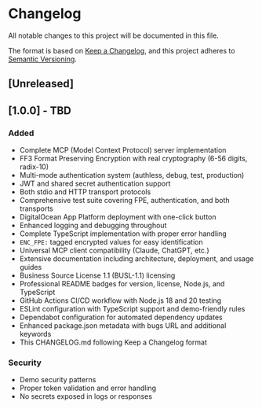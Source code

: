 # Changelog

All notable changes to this project will be documented in this file.

The format is based on [Keep a Changelog](https://keepachangelog.com/en/1.0.0/),
and this project adheres to [Semantic Versioning](https://semver.org/spec/v2.0.0.html).

## [Unreleased]

## [1.0.0] - TBD

### Added
- Complete MCP (Model Context Protocol) server implementation
- FF3 Format Preserving Encryption with real cryptography (6-56 digits, radix-10)
- Multi-mode authentication system (authless, debug, test, production)
- JWT and shared secret authentication support  
- Both stdio and HTTP transport protocols
- Comprehensive test suite covering FPE, authentication, and both transports
- DigitalOcean App Platform deployment with one-click button
- Enhanced logging and debugging throughout
- Complete TypeScript implementation with proper error handling
- `ENC_FPE:` tagged encrypted values for easy identification
- Universal MCP client compatibility (Claude, ChatGPT, etc.)
- Extensive documentation including architecture, deployment, and usage guides
- Business Source License 1.1 (BUSL-1.1) licensing
- Professional README badges for version, license, Node.js, and TypeScript
- GitHub Actions CI/CD workflow with Node.js 18 and 20 testing
- ESLint configuration with TypeScript support and demo-friendly rules
- Dependabot configuration for automated dependency updates
- Enhanced package.json metadata with bugs URL and additional keywords
- This CHANGELOG.md following Keep a Changelog format

### Security
- Demo security patterns
- Proper token validation and error handling
- No secrets exposed in logs or responses